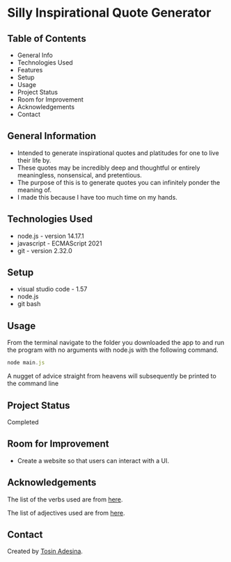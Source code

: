 # Silly Inspirational Quote Generator

## Table of Contents
- General Info
- Technologies Used
- Features
- Setup
- Usage
- Project Status
- Room for Improvement
- Acknowledgements
- Contact

## General Information
- Intended to generate inspirational quotes and platitudes for one to live their life by.
- These quotes may be incredibly deep and thoughtful or entirely meaningless, nonsensical, and pretentious.
- The purpose of this is to generate quotes you can infinitely ponder the meaning of.
- I made this because I have too much time on my hands.

## Technologies Used
- node.js - version 14.17.1
- javascript - ECMAScript 2021
- git - version 2.32.0


## Setup
- visual studio code - 1.57
- node.js
- git bash

## Usage
From the terminal navigate to the folder you downloaded the app to and run the program with no arguments with node.js with the following command.
```javascript
node main.js
```
A nugget of advice straight from heavens will subsequently be printed to the command line
## Project Status
Completed

## Room for Improvement
- Create a website so that users can interact with a UI.


## Acknowledgements
The list of the verbs used are from [here](https://www.citationmachine.net/resources/grammar-guides/verb/list-verbs/).

The list of adjectives used are from [here](https://grammar.yourdictionary.com/parts-of-speech/adjectives/list-of-adjective-words.html).

## Contact 
Created by [Tosin Adesina](https://www.linkedin.com/in/tosin-adesina-81ab621b6/).


